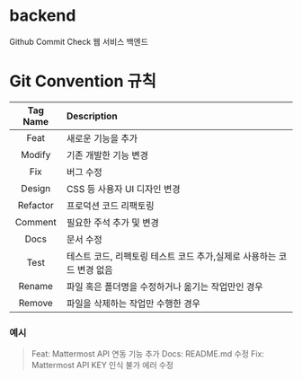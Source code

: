 # backend

Github Commit Check 웹 서비스 백엔드

# Git Convention 규칙

| Tag Name | Description                                                           |
| :------: | :-------------------------------------------------------------------- |
|   Feat   | 새로운 기능을 추가                                                    |
|  Modify  | 기존 개발한 기능 변경                                                 |
|   Fix    | 버그 수정                                                             |
|  Design  | CSS 등 사용자 UI 디자인 변경                                          |
| Refactor | 프로덕션 코드 리팩토링                                                |
| Comment  | 필요한 주석 추가 및 변경                                              |
|   Docs   | 문서 수정                                                             |
|   Test   | 테스트 코드, 리펙토링 테스트 코드 추가,실제로 사용하는 코드 변경 없음 |
|  Rename  | 파일 혹은 폴더명을 수정하거나 옮기는 작업만인 경우                    |
|  Remove  | 파일을 삭제하는 작업만 수행한 경우                                    |

### 예시

> Feat: Mattermost API 연동 기능 추가
> Docs: README.md 수정
> Fix: Mattermost API KEY 인식 불가 에러 수정
